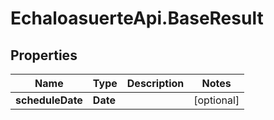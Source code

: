 # EchaloasuerteApi.BaseResult

## Properties
Name | Type | Description | Notes
------------ | ------------- | ------------- | -------------
**scheduleDate** | **Date** |  | [optional] 


